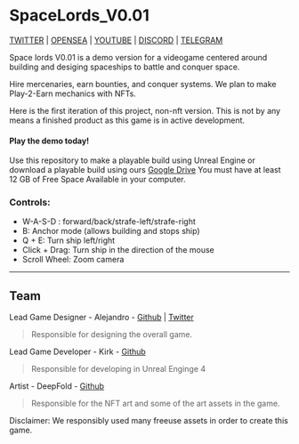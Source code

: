 # SpaceLords_V0.01


[TWITTER](https://twitter.com/spacelordsnft) | [OPENSEA](https://opensea.io/collection/spacelords) | [YOUTUBE](https://www.youtube.com/channel/UCQgr0ET8u0LUhMAyPOS9zwg) | [DISCORD](https://discord.com/invite/GcPbStHePD) | [TELEGRAM](https://t.me/yieldmasters)



Space lords V0.01 is a demo version for a videogame centered around building and desiging spaceships to battle and conquer space.

Hire mercenaries, earn bounties, and conquer systems. We plan to make Play-2-Earn mechanics with NFTs.


Here is the first iteration of this project, non-nft version. This is not by any means a finished product as this game is in active development.

#### Play the demo today!
Use this repository to make a playable build using Unreal Engine or download a playable build using ours [Google Drive](https://drive.google.com/file/d/1mUFik2XCTtHCKINNtFrZLW9zTQ3LI71F/view?usp=sharing) You must have at least 12 GB of Free Space Available in your computer.

### Controls:
* W-A-S-D : forward/back/strafe-left/strafe-right
* B: Anchor mode (allows building and stops ship)
* Q + E: Turn ship left/right
* Click + Drag: Turn ship in the direction of the mouse
* Scroll Wheel: Zoom camera
___________________________________________________

## Team

Lead Game Designer - Alejandro - [Github](https://github.com/iamcapote) | [Twitter](https://twitter.com/iamcapote) 
> Responsible for designing the overall game.


Lead Game Developer - Kirk - [Github](https://github.com/kirklogan1)
> Responsible for developing in Unreal Enginge 4


Artist - DeepFold - [Github](https://github.com/Deep-Fold)
> Responsible for the NFT art and some of the art assets in the game.

Disclaimer: We responsibly used many freeuse assets in order to create this game.

